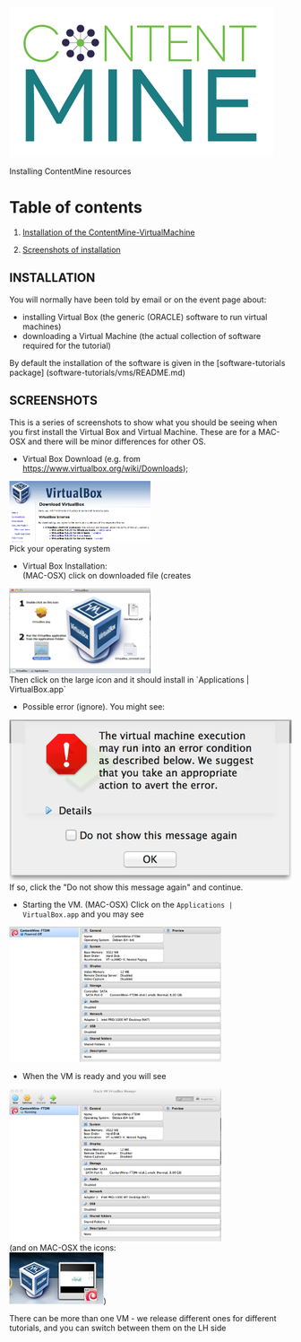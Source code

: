 ![ContentMine logo](https://github.com/ContentMine/assets/blob/master/png/Content_mine(small).png)

Installing ContentMine resources

# Table of contents

1. [Installation of the ContentMine-VirtualMachine](#installation)

2. [Screenshots of installation](#screenshots)

## INSTALLATION

You will normally have been told by email or on the event page about:

 * installing Virtual Box (the generic (ORACLE) software to run virtual machines)
 * downloading a Virtual Machine (the actual collection of software required for the tutorial)
 
By default the installation of the software is given in the [software-tutorials package] (software-tutorials/vms/README.md)


## SCREENSHOTS

This is a series of screenshots to show what you should be seeing when you first install the Virtual Box and Virtual Machine. These are for a MAC-OSX and there will be minor differences for other OS.


 * Virtual Box Download (e.g. from https://www.virtualbox.org/wiki/Downloads);<br/>
<img alt="VirtualBox download" src="vm-virtualbox-download.png" width="50%"/>
<br/>Pick your operating system
<br/>


 * Virtual Box Installation: <br/>
 (MAC-OSX) click on downloaded file (creates <br/>
<img alt="MAC-OSX installer" src="vm-installer.png" width="50%"/>
<br/>
Then click on the large icon and it should install in `Applications | VirtualBox.app`

* Possible error (ignore). You might see:<br/>
<img alt="Ignore error" src="vm-error.png"/>
<br/>
If so, click the "Do not show this message again" and continue.
<br/>

* Starting the VM. (MAC-OSX) Click on the `Applications | VirtualBox.app` and you may see<br/>
<img alt="Powered off" src="vm-poweredoff.png" width="75%"/>
<br/>

* When the VM is ready and you will see<br/>
<img alt="Running" src="vm-running.png" width="75%"/>
<br/>
(and on MAC-OSX the icons:<br/>
<img alt="icons" src="vm-icon.png"/>)

There can be more than one VM - we release different ones for different tutorials, and you can switch between them on the LH side





